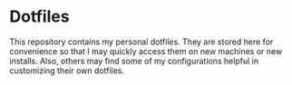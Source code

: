 # Dotfiles
This repository contains my personal dotfiles.  They are stored here for convenience so that I may quickly access them on new machines or new installs.  Also, others may find some of my configurations helpful in customizing their own dotfiles.
